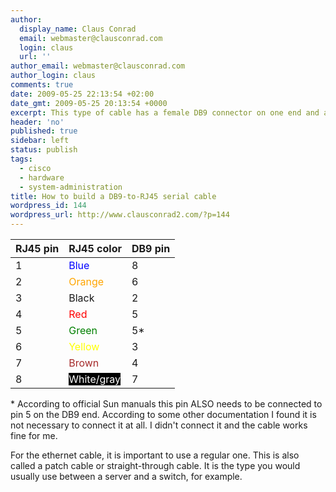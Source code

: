 ```yaml
---
author:
  display_name: Claus Conrad
  email: webmaster@clausconrad.com
  login: claus
  url: ''
author_email: webmaster@clausconrad.com
author_login: claus
comments: true
date: 2009-05-25 22:13:54 +02:00
date_gmt: 2009-05-25 20:13:54 +0000
excerpt: This type of cable has a female DB9 connector on one end and a male RJ45 plug on the other. It is used to connect to the serial console of older Cisco devices and Sun gear, among others.
header: 'no'
published: true
sidebar: left
status: publish
tags:
  - cisco
  - hardware
  - system-administration
title: How to build a DB9-to-RJ45 serial cable
wordpress_id: 144
wordpress_url: http://www.clausconrad2.com/?p=144
---
```

| RJ45 pin | RJ45 color | DB9 pin |
| --- | --- | --- |
| 1 | <span style="color: Blue">Blue</span> | 8 |
| 2 | <span style="color: Orange">Orange</span> | 6 |
| 3 | Black | 2 |
| 4 | <span style="color: Red">Red</span> | 5 |
| 5 | <span style="color: Green">Green</span> | 5* |
| 6 | <span style="color: Yellow">Yellow</span> | 3 |
| 7 | <span style="color: Brown">Brown</span> | 4 |
| 8 | <span style="color: White; background-color: Black">White/gray</span> | 7 |

\* According to official Sun manuals this pin ALSO needs to be connected to pin 5 on the DB9 end. According to some other documentation I found it is not necessary to connect it at all. I didn't connect it and the cable works fine for me.

For the ethernet cable, it is important to use a regular one. This is also called a patch cable or straight-through cable. It is the type you would usually use between a server and a switch, for example.

